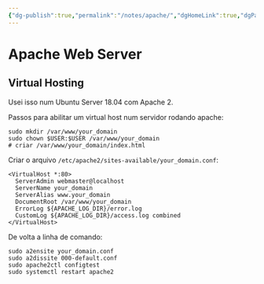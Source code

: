 ```yaml
---
{"dg-publish":true,"permalink":"/notes/apache/","dgHomeLink":true,"dgPassFrontmatter":false}
---
```


# Apache Web Server

## Virtual Hosting

Usei isso num Ubuntu Server 18.04 com Apache 2.

Passos para abilitar um virtual host num servidor rodando apache:
```shell
sudo mkdir /var/www/your_domain
sudo chown $USER:$USER /var/www/your_domain
# criar /var/www/your_domain/index.html
```
Criar o arquivo `/etc/apache2/sites-available/your_domain.conf`:
```
<VirtualHost *:80>
  ServerAdmin webmaster@localhost
  ServerName your_domain
  ServerAlias www.your_domain
  DocumentRoot /var/www/your_domain
  ErrorLog ${APACHE_LOG_DIR}/error.log
  CustomLog ${APACHE_LOG_DIR}/access.log combined
</VirtualHost>
```

De volta a linha de comando:
```shell
sudo a2ensite your_domain.conf
sudo a2dissite 000-default.conf
sudo apache2ctl configtest
sudo systemctl restart apache2
```
